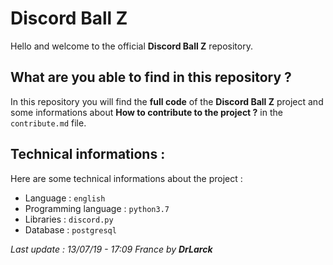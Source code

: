 # Discord Ball Z

Hello and welcome to the official **Discord Ball Z** repository.

## What are you able to find in this repository ?

In this repository you will find the **full code** of the **Discord Ball Z** project and some informations about **How to contribute to the project ?** in the `contribute.md` file.

## Technical informations :

Here are some technical informations about the project :

- Language : `english`
- Programming language : `python3.7`
- Libraries : `discord.py`
- Database : `postgresql`

*Last update : 13/07/19 - 17:09 France by **DrLarck***
